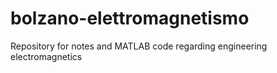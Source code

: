 # bolzano-elettromagnetismo
Repository for notes and MATLAB code regarding engineering electromagnetics
